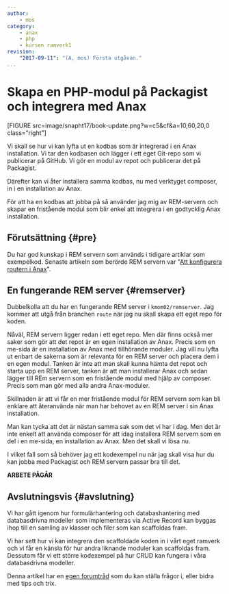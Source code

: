 ```yaml
---
author:
    - mos
category:
    - anax
    - php
    - kursen ramverk1
revision:
    "2017-09-11": "(A, mos) Första utgåvan."
...
```

Skapa en PHP-modul på Packagist och integrera med Anax
==================================

[FIGURE src=image/snapht17/book-update.png?w=c5&cf&a=10,60,20,0 class="right"]

Vi skall se hur vi kan lyfta ut en kodbas som är integrerad i en Anax installation. Vi tar den kodbasen och lägger i ett eget Git-repo som vi publicerar på GitHub. Vi gör en modul av repot och publicerar det på Packagist.

Därefter kan vi åter installera samma kodbas, nu med verktyget composer, in i en installation av Anax.

För att ha en kodbas att jobba på så använder jag mig av REM-servern och skapar en fristående modul som blir enkel att integrera i en godtycklig Anax installation.

<!--more-->



Förutsättning {#pre}
--------------------------------------

Du har god kunskap i REM servern som används i tidigare artiklar som exempelkod. Senaste artikeln som berörde REM servern var "[Att konfigurera routern i Anax](kunskap/att-konfigurera-routern-i-anax)".



En fungerande REM server {#remserver}
--------------------------------------

Dubbelkolla att du har en fungerande REM server i `kmom02/remserver`. Jag kommer att utgå från branchen `route` när jag nu skall skapa ett eget repo för koden.

Nåväl, REM servern ligger redan i ett eget repo. Men där finns också mer saker som gör att det repot är en egen installation av Anax. Precis som en me-sida är en installation av Anax med tillhörande moduler. Jag vill nu lyfta ut enbart de sakerna som är relevanta för en REM server och placera dem i en egen modul. Tanken är inte att man skall kunna hämta det repot och starta upp en REM server, tanken är att man installerar Anax och sedan lägger till REm servern som en fristående modul med hjälp av composer. Precis som man gör med alla andra Anax-moduler.

Skillnaden är att vi får en mer fristående modul för REM servern som kan bli enklare att återanvända när man har behovet av en REM server i sin Anax installation.

Man kan tycka att det är nästan samma sak som det vi har i dag. Men det är inte enkelt att använda composer för att idag installera REM servern som en del i en me-sida, en installation av Anax. Men det skall vi lösa nu.

I vilket fall som så behöver jag ett kodexempel nu när jag skall visa hur du kan jobba med Packagist och REM servern passar bra till det.


**ARBETE PÅGÅR**

<!--stop-->



Avslutningsvis {#avslutning}
--------------------------------------

Vi har gått igenom hur formulärhantering och databashantering med databasdrivna modeller som implementeras via Active Record kan byggas ihop till en samling av klasser och filer som kan scaffoldas fram.

Vi har sett hur vi kan integrera den scaffoldade koden in i vårt eget ramverk och vi får en känsla för hur andra liknande moduler kan scaffoldas fram. Dessutom får vi ett större kodexempel på hur CRUD kan fungera i våra databasdrivna modeller.

Denna artikel har en [egen forumtråd](t/6766) som du kan ställa frågor i, eller bidra med tips och trix.
